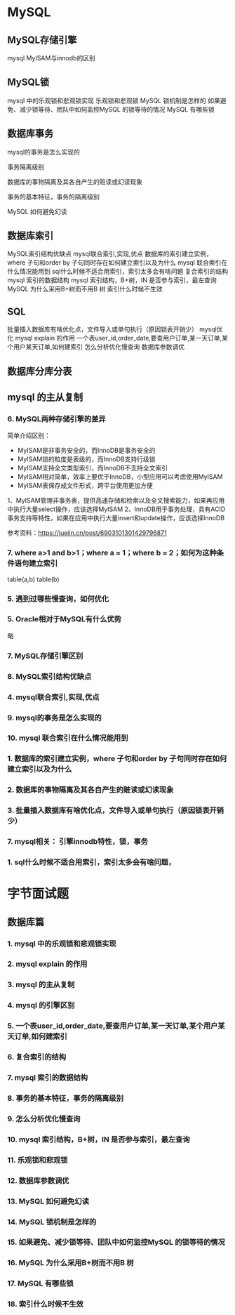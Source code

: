 # MySQL

## MySQL存储引擎

mysql MyISAM与innodb的区别

## MySQL锁

mysql 中的乐观锁和悲观锁实现
乐观锁和悲观锁
MySQL 锁机制是怎样的
如果避免、减少锁等待、团队中如何监控MySQL 的锁等待的情况
MySQL 有哪些锁

## 数据库事务

mysql的事务是怎么实现的

事务隔离级别

数据库的事物隔离及其各自产生的赃读或幻读现象

事务的基本特征，事务的隔离级别

MySQL 如何避免幻读

## 数据库索引

MySQL索引结构优缺点
mysql联合索引,实现,优点
数据库的索引建立实例，where 子句和order by 子句同时存在如何建立索引以及为什么
mysql 联合索引在什么情况能用到
sql什么时候不适合用索引，索引太多会有啥问题
复合索引的结构
mysql 索引的数据结构
mysql 索引结构，B+树，IN 是否参与索引，最左查询
MySQL 为什么采用B+树而不用B 树
索引什么时候不生效

## SQL

批量插入数据库有啥优化点，文件导入或单句执行（原因锁表开销少）
mysql优化
mysql explain 的作用
一个表user_id,order_date,要查用户订单,某一天订单,某个用户某天订单,如何建索引
怎么分析优化慢查询
数据库参数调优

## 数据库分库分表

## mysql 的主从复制




### 6. MySQL两种存储引擎的差异

简单介绍区别：

- MyISAM是非事务安全的，而InnoDB是事务安全的
- MyISAM锁的粒度是表级的，而InnoDB支持行级锁
- MyISAM支持全文类型索引，而InnoDB不支持全文索引
- MyISAM相对简单，效率上要优于InnoDB，小型应用可以考虑使用MyISAM
- MyISAM表保存成文件形式，跨平台使用更加方便

1、MyISAM管理非事务表，提供高速存储和检索以及全文搜索能力，如果再应用中执行大量select操作，应该选择MyISAM
2、InnoDB用于事务处理，具有ACID事务支持等特性，如果在应用中执行大量insert和update操作，应该选择InnoDB

参考资料：https://juejin.cn/post/6903101301429796871

### 7. where a>1 and b>1；where a = 1；where b = 2；如何为这种条件语句建立索引

table(a,b)
table(b)

### 5. 遇到过哪些慢查询，如何优化
### 5. Oracle相对于MySQL有什么优势 

略

### 7. MySQL存储引擎区别

### 8. MySQL索引结构优缺点

### 4. mysql联合索引,实现,优点

### 9. mysql的事务是怎么实现的

### 10. mysql 联合索引在什么情况能用到
### 1. 数据库的索引建立实例，where 子句和order by 子句同时存在如何建立索引以及为什么

### 2. 数据库的事物隔离及其各自产生的赃读或幻读现象

### 3. 批量插入数据库有啥优化点，文件导入或单句执行（原因锁表开销少）
### 7. mysql相关： 引擎innodb特性，锁，事务

### 1. sql什么时候不适合用索引，索引太多会有啥问题，

# 字节面试题

## 数据库篇

### 1. mysql 中的乐观锁和悲观锁实现

### 2. mysql explain 的作用

### 3. mysql 的主从复制

### 4. mysql 的引擎区别

### 5. 一个表user_id,order_date,要查用户订单,某一天订单,某个用户某天订单,如何建索引

### 6. 复合索引的结构

### 7. mysql 索引的数据结构

### 8. 事务的基本特征，事务的隔离级别

### 9. 怎么分析优化慢查询

### 10. mysql 索引结构，B+树，IN 是否参与索引，最左查询

### 11. 乐观锁和悲观锁

### 12. 数据库参数调优

### 13. MySQL 如何避免幻读

### 14. MySQL 锁机制是怎样的

### 15. 如果避免、减少锁等待、团队中如何监控MySQL 的锁等待的情况

### 16. MySQL 为什么采用B+树而不用B 树

### 17. MySQL 有哪些锁

### 18. 索引什么时候不生效
